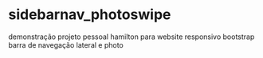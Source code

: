 # sidebarnav_photoswipe
demonstração projeto pessoal hamilton para website responsivo bootstrap barra de navegação lateral e photo
